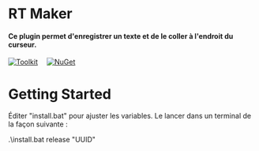 # RT Maker

#### Ce plugin permet d'enregistrer un texte et de le coller à l'endroit du curseur.

[![Toolkit](https://github.com/favicon.ico)](https://github.com/BarRaider/streamdeck-tools)  [![NuGet](https://img.shields.io/nuget/v/streamdeck-tools.svg?style=flat)](https://www.nuget.org/packages/streamdeck-tools)

# Getting Started
Éditer "install.bat" pour ajuster les variables.
Le lancer dans un terminal de la façon suivante :

.\install.bat release "UUID"
